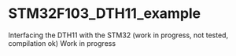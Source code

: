 # STM32F103_DTH11_example
Interfacing the DTH11 with the STM32 (work in progress, not tested, compilation ok)
Work in progress
